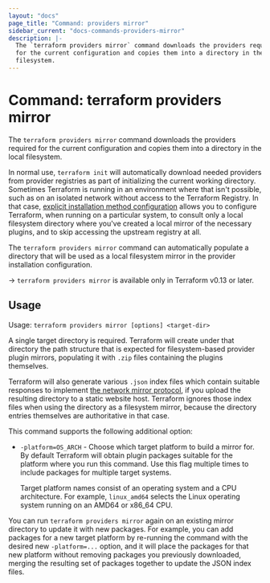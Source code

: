 ```yaml
---
layout: "docs"
page_title: "Command: providers mirror"
sidebar_current: "docs-commands-providers-mirror"
description: |-
  The `terraform providers mirror` command downloads the providers required
  for the current configuration and copies them into a directory in the local
  filesystem.
---
```


# Command: terraform providers mirror

The `terraform providers mirror` command downloads the providers required
for the current configuration and copies them into a directory in the local
filesystem.

In normal use, `terraform init` will automatically download needed providers
from provider registries as part of initializing the current working directory.
Sometimes Terraform is running in an environment where that isn't possible,
such as on an isolated network without access to the Terraform Registry. In
that case,
[explicit installation method configuration](../cli-config.html#explicit-installation-method-configuration)
allows you to configure Terraform, when running on a particular system, to
consult only a local filesystem directory where you've created a local mirror
of the necessary plugins, and to skip accessing the upstream registry at all.

The `terraform providers mirror` command can automatically populate a directory
that will be used as a local filesystem mirror in the provider installation
configuration.

-> `terraform providers mirror` is available only in Terraform v0.13 or later.

## Usage

Usage: `terraform providers mirror [options] <target-dir>`

A single target directory is required. Terraform will create under that
directory the path structure that is expected for filesystem-based provider
plugin mirrors, populating it with `.zip` files containing the plugins
themselves.

Terraform will also generate various `.json` index files which contain suitable
responses to implement
[the network mirror protocol](/docs/internals/provider-network-mirror-protocol.html),
if you upload the resulting directory to a static website host. Terraform
ignores those index files when using the directory as a filesystem mirror,
because the directory entries themselves are authoritative in that case.

This command supports the following additional option:

* `-platform=OS_ARCH` - Choose which target platform to build a mirror for.
  By default Terraform will obtain plugin packages suitable for the platform
  where you run this command. Use this flag multiple times to include packages
  for multiple target systems.

  Target platform names consist of an operating system and a CPU
  architecture. For example, `linux_amd64` selects the Linux operating system
  running on an AMD64 or x86_64 CPU.

You can run `terraform providers mirror` again on an existing mirror directory
to update it with new packages. For example, you can add packages for a new
target platform by re-running the command with the desired new `-platform=...`
option, and it will place the packages for that new platform without removing
packages you previously downloaded, merging the resulting set of packages
together to update the JSON index files.
